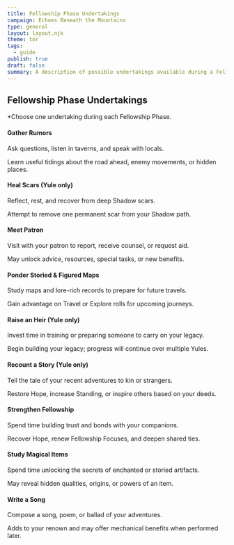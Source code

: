 ```yaml
---
title: Fellowship Phase Undertakings
campaign: Echoes Beneath the Mountains
type: general
layout: layout.njk
theme: tor
tags:
  - guide
publish: true
draft: false
summary: A description of possible undertakings available during a Fellowship Phase
---
```


## Fellowship Phase Undertakings

*Choose one undertaking during each Fellowship Phase.

#### Gather Rumors

Ask questions, listen in taverns, and speak with locals.

Learn useful tidings about the road ahead, enemy movements, or hidden places.

#### Heal Scars (Yule only)

Reflect, rest, and recover from deep Shadow scars.

Attempt to remove one permanent scar from your Shadow path.

#### Meet Patron

Visit with your patron to report, receive counsel, or request aid.

May unlock advice, resources, special tasks, or new benefits.

#### Ponder Storied & Figured Maps

Study maps and lore-rich records to prepare for future travels.

Gain advantage on Travel or Explore rolls for upcoming journeys.

#### Raise an Heir (Yule only)

Invest time in training or preparing someone to carry on your legacy.

Begin building your legacy; progress will continue over multiple Yules.

#### Recount a Story (Yule only)

Tell the tale of your recent adventures to kin or strangers.

Restore Hope, increase Standing, or inspire others based on your deeds.

#### Strengthen Fellowship

Spend time building trust and bonds with your companions.

Recover Hope, renew Fellowship Focuses, and deepen shared ties.

#### Study Magical Items

Spend time unlocking the secrets of enchanted or storied artifacts.

May reveal hidden qualities, origins, or powers of an item.

#### Write a Song

Compose a song, poem, or ballad of your adventures.

Adds to your renown and may offer mechanical benefits when performed later.